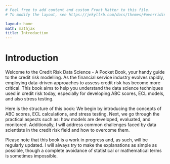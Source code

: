 ```yaml
---
# Feel free to add content and custom Front Matter to this file.
# To modify the layout, see https://jekyllrb.com/docs/themes/#overriding-theme-defaults

layout: home
math: mathjax
title: Introduction
---
```

# Introduction

Welcome to the Credit Risk Data Science - A Pocket Book, your handy guide to the credit risk modelling. As the financial service industry evolves rapidly, employing data-driven approaches to assess credit risk has become more critical. This book aims to help you understand the data science techniques used in credit risk today, especially for developing ABC scores, ECL models, and also stress testing.

Here is the structure of this book: We begin by introducing the concepts of ABC scores, ECL calculations, and stress testing. Next, we go through the practical aspects such as: how models are developed, evaluated, and monitored. Additionally, I will address common challenges faced by data scientists in the credit risk field and how to overcome them.

Please note that this book is a work in progress and, as such, will be regularly updated. I will always try to make the explanations as simple as possible, though a complete avoidance of statistical or mathematical terms is sometimes impossible.